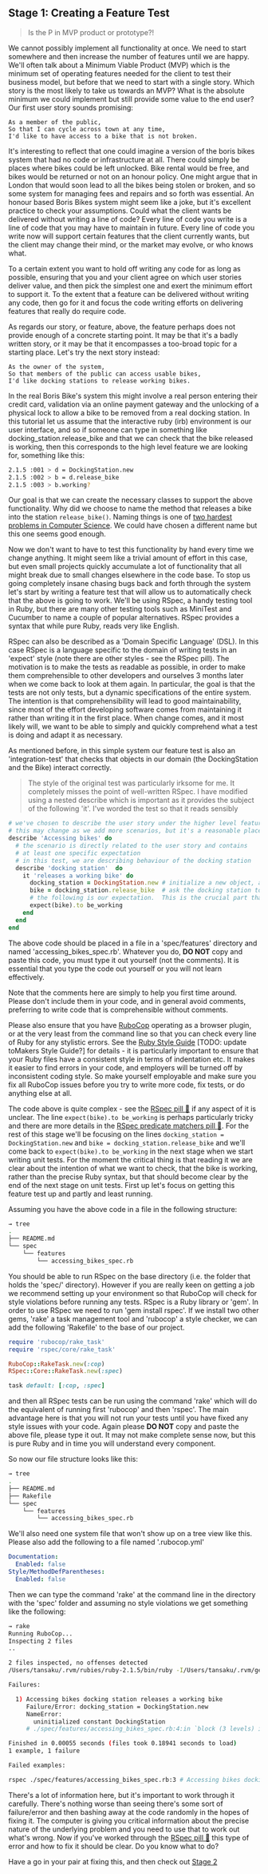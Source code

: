 ## Stage 1: Creating a Feature Test

>Is the P in MVP product or prototype?!

We cannot possibly implement all functionality at once. We need to start somewhere and then increase the number of features until we are happy.  We'll often talk about a Minimum Viable Product (MVP) which is the minimum set of operating features needed for the client to test their business model, but before that we need to start with a single story.  Which story is the most likely to take us towards an MVP? What is the absolute minimum we could implement but still provide some value to the end user? Our first user story sounds promising:

```
As a member of the public,
So that I can cycle across town at any time,
I'd like to have access to a bike that is not broken.
```

It's interesting to reflect that one could imagine a version of the boris bikes system that had no code or infrastructure at all.  There could simply be places where bikes could be left unlocked.  Bike rental would be free, and bikes would be returned or not on an honour policy.  One might argue that in London that would soon lead to all the bikes being stolen or broken, and so some system for managing fees and repairs and so forth was essential.  An honour based Boris Bikes system might seem like a joke, but it's excellent practice to check your assumptions.  Could what the client wants be delivered without writing a line of code?  Every line of code you write is a line of code that you may have to maintain in future. Every line of code you write now will support certain features that the client currently wants, but the client may change their mind, or the market may evolve, or who knows what.

To a certain extent you want to hold off writing any code for as long as possible, ensuring that you and your client agree on which user stories deliver value, and then pick the simplest one and exert the minimum effort to support it.  To the extent that a feature can be delivered without writing any code, then go for it and focus the code writing efforts on delivering features that really do require code.

As regards our story, or feature, above, the feature perhaps does not provide enough of a concrete starting point.  It may be that it's a badly written story, or it may be that it encompasses a too-broad topic for a starting place.  Let's try the next story instead:

```
As the owner of the system,
So that members of the public can access usable bikes,
I'd like docking stations to release working bikes.
```

In the real Boris Bike's system this might involve a real person entering their credit card, validation via an online payment gateway and the unlocking of a physical lock to allow a bike to be removed from a real docking station.  In this tutorial let us assume that the interactive ruby (irb) environment is our user interface, and so if someone can type in something like docking_station.release_bike and that we can check that the bike released is working, then this corresponds to the high level feature we are looking for, something like this:

```sh
2.1.5 :001 > d = DockingStation.new
2.1.5 :002 > b = d.release_bike
2.1.5 :003 > b.working?
```

Our goal is that we can create the necessary classes to support the above functionality.  Why did we choose to name the method that releases a bike into the station `release_bike()`. Naming things is one of [two hardest problems in Computer Science](http://martinfowler.com/bliki/TwoHardThings.html). We could have chosen a different name but this one seems good enough.

Now we don't want to have to test this functionality by hand every time we change anything.  It might seem like a trivial amount of effort in this case, but even small projects quickly accumulate a lot of functionality that all might break due to small changes elsewhere in the code base.  To stop us going completely insane chasing bugs back and forth through the system let's start by writing a feature test that will allow us to automatically check that the above is going to work.  We'll be using RSpec, a handy testing tool in Ruby, but there are many other testing tools such as MiniTest and Cucumber to name a couple of popular alternatives.  RSpec provides a syntax that while pure Ruby, reads very like English.

RSpec can also be described as a 'Domain Specific Language' (DSL).  In this case RSpec is a language specific to the domain of writing tests in an 'expect' style (note there are other styles - see the RSpec pill). The motivation is to make the tests as readable as possible, in order to make them comprehensible to other developers and ourselves 3 months later when we come back to look at them again.  In particular, the goal is that the tests are not only tests, but a dynamic specifications of the entire system.  The intention is that comprehensibility will lead to good maintainability, since most of the effort developing software comes from maintaining it rather than writing it in the first place.  When change comes, and it most likely will, we want to be able to simply and quickly comprehend what a test is doing and adapt it as necessary.

As mentioned before, in this simple system our feature test is also an 'integration-test' that checks that objects in our domain (the DockingStation and the Bike) interact correctly.

>The style of the original test was particularly irksome for me.  It completely misses the point of well-written RSpec.  I have modified using a nested describe which is important as it provides the subject of the following 'it'.  I've worded the test so that it reads sensibly

```ruby
# we've chosen to describe the user story under the higher level feature 'Accessing bikes'.
# this may change as we add more scenarios, but it's a reasonable place to start
describe 'Accessing bikes' do
  # the scenario is directly related to the user story and contains
  # at least one specific expectation
  # in this test, we are describing behaviour of the docking station
  describe 'docking station'  do
    it 'releases a working bike' do
      docking_station = DockingStation.new # initialize a new object, an instance of a DockingStation class
      bike = docking_station.release_bike  # ask the docking station to release a bike
      # the following is our expectation.  This is the crucial part that determines if the test passes or fails.
      expect(bike).to be_working        
    end
  end
end
```

The above code should be placed in a file in a 'spec/features' directory and named 'accessing_bikes_spec.rb'. Whatever you do, **DO NOT** copy and paste this code, you must type it out yourself (not the comments).  It is essential that you type the code out yourself or you will not learn effectively.

Note that the comments here are simply to help you first time around.  Please don't include them in your code, and in general avoid comments, preferring to write code that is comprehensible without comments.

Please also ensure that you have [RuboCop](https://github.com/bbatsov/rubocop) operating as a browser plugin, or at the very least from the command line so that you can check every line of Ruby for any stylistic errors.  See the [Ruby Style Guide](https://github.com/bbatsov/ruby-style-guide) [TODO: update toMakers Style Guide?] for details - it is particularly important to ensure that your Ruby files have a consistent style in terms of indentation etc.  It makes it easier to find errors in your code, and employers will be turned off by inconsistent coding style.  So make yourself employable and make sure you fix all RuboCop issues before you try to write more code, fix tests, or do anything else at all.

The code above is quite complex - see the [RSpec pill&nbsp;:pill:](../pills/rspec.md) if any aspect of it is unclear. The line `expect(bike).to be_working` is perhaps particularly tricky and there are more details in the [RSpec predicate matchers pill&nbsp;:pill:](../pills/rspec_predicate.md).  For the rest of this stage we'll be focusing on the lines `docking_station = DockingStation.new` and `bike = docking_station.release_bike` and we'll come back to `expect(bike).to be_working` in the next stage when we start writing unit tests.  For the moment the critical thing is that reading it we are clear about the intention of what we want to check, that the bike is working, rather than the precise Ruby syntax, but that should become clear by the end of the next stage on unit tests.  First up let's focus on getting this feature test up and partly and least running.

Assuming you have the above code in a file in the following structure:

```sh
→ tree
.
├── README.md
└── spec
    └── features
        └── accessing_bikes_spec.rb

```

You should be able to run RSpec on the base directory (i.e. the folder that holds the 'spec/' directory).  However if you are really keen on getting a job we recommend setting up your environment so that RuboCop will check for style violations before running any tests.  RSpec is a Ruby library or 'gem'.  In order to use RSpec we need to run 'gem install rspec'.  If we install two other gems, 'rake' a task management tool and 'rubocop' a style checker, we can add the following 'Rakefile' to the base of our project.

```ruby
require 'rubocop/rake_task'
require 'rspec/core/rake_task'

RuboCop::RakeTask.new(:cop)
RSpec::Core::RakeTask.new(:spec)

task default: [:cop, :spec]
```

and then all RSpec tests can be run using the command 'rake' which will do the equivalent of running first 'rubocop' and then 'rspec'.  The main advantage here is that you will not run your tests until you have fixed any style issues with your code.  Again please **DO NOT** copy and paste the above file, please type it out.  It may not make complete sense now, but this is pure Ruby and in time you will understand every component.

So now our file structure looks like this:

```sh
→ tree
.
├── README.md
├── Rakefile
└── spec
    └── features
        └── accessing_bikes_spec.rb
```

We'll also need one system file that won't show up on a tree view like this.  Please also add the following to a file named '.rubocop.yml'

```yml
Documentation:
  Enabled: false
Style/MethodDefParentheses:
  Enabled: false
```

Then we can type the command 'rake' at the command line in the directory with the 'spec' folder and assuming no style violations we get something like the following:

```sh
→ rake
Running RuboCop...
Inspecting 2 files
..

2 files inspected, no offenses detected
/Users/tansaku/.rvm/rubies/ruby-2.1.5/bin/ruby -I/Users/tansaku/.rvm/gems/ruby-2.1.5/gems/rspec-core-3.2.1/lib:/Users/tansaku/.rvm/gems/ruby-2.1.5/gems/rspec-support-3.2.2/lib /Users/tansaku/.rvm/gems/ruby-2.1.5/gems/rspec-core-3.2.1/exe/rspec --pattern spec/\*\*\{,/\*/\*\*\}/\*_spec.rb

Failures:

  1) Accessing bikes docking station releases a working bike
     Failure/Error: docking_station = DockingStation.new
     NameError:
       uninitialized constant DockingStation
     # ./spec/features/accessing_bikes_spec.rb:4:in `block (3 levels) in <top (required)>'

Finished in 0.00055 seconds (files took 0.18941 seconds to load)
1 example, 1 failure

Failed examples:

rspec ./spec/features/accessing_bikes_spec.rb:3 # Accessing bikes docking station releases working bike
```

There's a lot of information here, but it's important to work through it carefully.  There's nothing worse than seeing there's some sort of failure/error and then bashing away at the code randomly in the hopes of fixing it.  The computer is giving you critical information about the precise nature of the underlying problem and you need to use that to work out what's wrong.  Now if you've worked through the [RSpec pill&nbsp;:pill:](../pills/rspec.md) this type of error and how to fix it should be clear. Do you know what to do?

Have a go in your pair at fixing this, and then check out [Stage 2](boris_bikes_stage_2.md)
